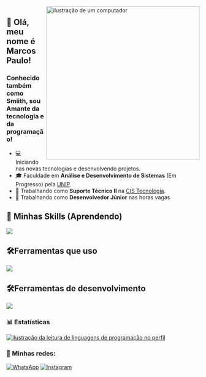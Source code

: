 <img src="https://i.ibb.co/yBy1k3c/693.jpg" alt="ilustração de um computador" min-width="400px" max-width="400px" width="400px" align="right">

## 🖖 Olá, meu nome é <strong>Marcos Paulo!</strong>
<h3> Conhecido também como Smiith, sou Amante da tecnologia e da programação!</h3>

- 💻 Iniciando nas novas tecnologias e desenvolvendo projetos.
- 🎓 Faculdade em **Análise e Desenvolvimento de Sistemas** (Em Progresso) pela <a href="https://www.unip.br">UNIP</a>.
- 💼 Trabalhando como **Suporte Técnico II** na <a href="https://cistecnologia.com.br/">CIS Tecnologia</a>.
- 💼 Trabalhando como **Desenvolvedor Júnior** nas horas vagas

## 🚀 Minhas Skills (Aprendendo)

<p align="left">
  <a href="https://skillicons.dev">
    <img src="https://skillicons.dev/icons?i=python,django,js,html,css,nodejs" />
  </a>
</p>

## 🛠️Ferramentas que uso

<p align="left">
  <a href="https://skillicons.dev">
    <img src="https://skillicons.dev/icons?i=nginx,discord,aws" />
  </a>
</p>

## 🛠️Ferramentas de desenvolvimento

<p align="left">
  <a href="https://skillicons.dev">
    <img src="https://skillicons.dev/icons?i=vscode,windows,linux,ps,github,pytorch,anaconda" />
  </a>
</p>

### 📊 Estatísticas

<a href="https://github.com/owsmiithdev" title="ilustração do mapeamento de linguagens">
  <img align="center" src="https://github-readme-stats.vercel.app/api/top-langs/?username=owsmiithdev&theme=dracula&hide_langs_below=1" alt="ilustração da leitura de linguagens de programação no perfil"/>
</a>

<br>

### 📱 Minhas redes:

<p align="left">
  <a href="https://wa.me/5562999718912" title="WhatsApp">
  <img src="https://img.shields.io/badge/-WhatsApp-25d366?style=flat-square&labelColor=25d366&logo=whatsapp&logoColor=white&link=" alt="WhatsApp"/></a>

  <a href="https://www.instagram.com/_mrsmiith/" title="Instagram">
  <img src="https://img.shields.io/badge/-Instagram-DF0174?style=flat-square&labelColor=DF0174&logo=instagram&logoColor=white&link=" alt="Instagram"/></a>
</p>

